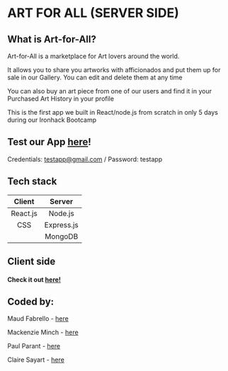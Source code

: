 # ART FOR ALL (SERVER SIDE) 

## What is Art-for-All?

Art-for-All is a marketplace for Art lovers around the world. 

It allows you to share you artworks with afficionados and put them up for sale in our Gallery. You can edit and delete them at any time 

You can also buy an art piece from one of our users and find it in your Purchased Art History in your profile

This is the first app we built in React/node.js from scratch in only 5 days during our Ironhack Bootcamp


## Test our App [here](https://art-for-all-app.herokuapp.com/)!



Credentials: testapp@gmail.com / Password: testapp



## Tech stack

| Client      | Server       |     
|:-----------:|:------------:|
| React.js    | Node.js      |
|   CSS       | Express.js   |
|             | MongoDB      |



## Client side

#### Check it out [here!](https://github.com/maudfabrello/Project3-client)

## Coded by:

Maud Fabrello - [here](https://github.com/maudfabrello)

Mackenzie Minch - [here](https://github.com/Mackenzie27)

Paul Parant - [here](https://github.com/Paul-ih)

Claire Sayart - [here](https://github.com/clsayart)






